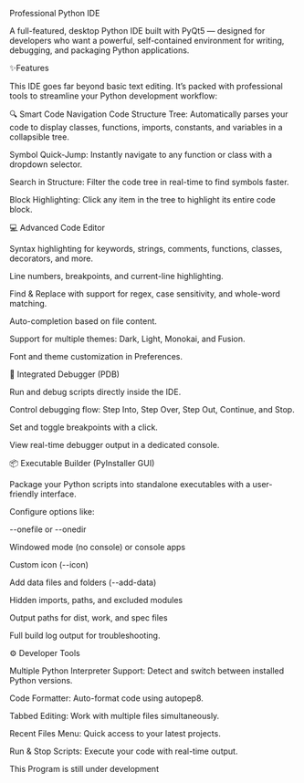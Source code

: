 Professional Python IDE

A full-featured, desktop Python IDE built with PyQt5 — designed for developers who want a powerful, self-contained environment for writing, debugging, and packaging Python applications.

✨Features

This IDE goes far beyond basic text editing. It’s packed with professional tools to streamline your Python development workflow:

🔍 Smart Code Navigation
Code Structure Tree: Automatically parses your code to display classes, functions, imports, constants, and variables in a collapsible tree.

Symbol Quick-Jump: Instantly navigate to any function or class with a dropdown selector.

Search in Structure: Filter the code tree in real-time to find symbols faster.

Block Highlighting: Click any item in the tree to highlight its entire code block.

💻 Advanced Code Editor

Syntax highlighting for keywords, strings, comments, functions, classes, decorators, and more.

Line numbers, breakpoints, and current-line highlighting.

Find & Replace with support for regex, case sensitivity, and whole-word matching.

Auto-completion based on file content.

Support for multiple themes: Dark, Light, Monokai, and Fusion.

Font and theme customization in Preferences.

🐞 Integrated Debugger (PDB)

Run and debug scripts directly inside the IDE.

Control debugging flow: Step Into, Step Over, Step Out, Continue, and Stop.

Set and toggle breakpoints with a click.

View real-time debugger output in a dedicated console.

📦 Executable Builder (PyInstaller GUI)

Package your Python scripts into standalone executables with a user-friendly interface.

Configure options like:

--onefile or --onedir

Windowed mode (no console) or console apps

Custom icon (--icon)

Add data files and folders (--add-data)

Hidden imports, paths, and excluded modules

Output paths for dist, work, and spec files

Full build log output for troubleshooting.

⚙️ Developer Tools

Multiple Python Interpreter Support: Detect and switch between installed Python versions.

Code Formatter: Auto-format code using autopep8.

Tabbed Editing: Work with multiple files simultaneously.

Recent Files Menu: Quick access to your latest projects.

Run & Stop Scripts: Execute your code with real-time output.

This Program is still under development
